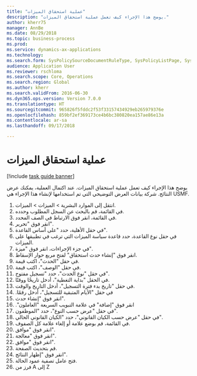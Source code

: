 ```yaml
--- 
title: "عملية استحقاق الميزات"
description: "يوضح هذا الإجراء كيف تعمل عملية استحقاق الميزات."
author: kherr75
manager: AnnBe
ms.date: 08/29/2018
ms.topic: business-process
ms.prod: 
ms.service: dynamics-ax-applications
ms.technology: 
ms.search.form: SysPolicySourceDocumentRuleType, SysPolicyListPage, SysPolicy, HcmBenefitEligibilityPolicy, HcmBenefit
audience: Application User
ms.reviewer: rschloma
ms.search.scope: Core, Operations
ms.search.region: Global
ms.author: kherr
ms.search.validFrom: 2016-06-30
ms.dyn365.ops.version: Version 7.0.0
ms.translationtype: HT
ms.sourcegitcommit: 965826f5fddc2f53f33157434929eb265979376e
ms.openlocfilehash: 859bf2ef369173ce4b6bc380820ea157ae86e13a
ms.contentlocale: ar-sa
ms.lasthandoff: 09/17/2018

---
```

# <a name="benefit-eligibility-process"></a>عملية استحقاق الميزات

[!include [task guide banner](../../includes/task-guide-banner.md)]

يوضح هذا الإجراء كيف تعمل عملية استحقاق الميزات. عند اكتمال العملية، يمكنك عرض النتائج. شركة بيانات العرض التوضيحي التي تم استخدامها لإنشاء هذا الإجراء هي USMF.

1. انتقل إلى الموارد البشرية > الميزات‬ > الميزات‬.
2. في القائمة، قم بالبحث عن السجل المطلوب وحدده.
3. في القائمة، انقر فوق الارتباط في الصف المحدد.
4. انقر فوق "تحرير".
5. في حقل الأهلية، حدد "على أساس القاعدة".
6. في حقل نوع القاعدة، حدد قاعدة سياسة الميزات التي ترغب في تطبيقها على الميزات.
7. في جزء الإجراءات، انقر فوق "ميزة".
8. انقر فوق "إنشاء ‏‫حدث استحقاق" لفتح مربع حوار الإسقاط‬.
9. في حقل "الحدث"، اكتب قيمة.
10. في حقل "الوصف"، اكتب قيمة.
11. في حقل "نوع الحدث"، حدد "‏‫تسجيل مفتوح‬".
12. في الحقل "بداية التغطية"، أدخل تاريخًا ووقتًا.
13. في حقل "‏‫تاريخ بدء فترة التسجيل‬‬"، أدخل التاريخ والوقت.
14. في حقل "‏‫الأيام المتبقية للتسجيل"، أدخل رقمًا.
15. انقر فوق "إنشاء حدث".
16. انقر فوق "إضافة" ‏‫في علامة التبويب السريعة "العاملون".
17. في حقل "عرض حسب النوع"، حدد "الموظفون".
18. في حقل "عرض حسب الكيان القانوني"، حدد "الكيان القانوني الحالي".
19. في القائمة، قم بوضع علامة أو إلغاء علامة كل الصفوف.
20. انقر فوق "موافق".
21. انقر فوق "معالجة".
22. انقر فوق "موافق".
23. قم بتحديث الصفحة.
24. انقر فوق "إظهار النتائج".
25. فتح عامل تصفية عمود الحالة.
26. فرز من A إلى Z


